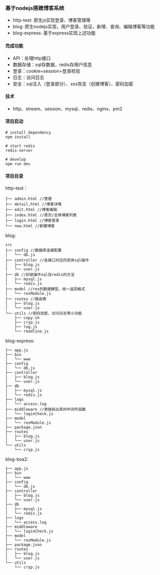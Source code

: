 ### 基于nodejs搭建博客系统
- http-test: 原生js实现登录、博客管理等
- blog: 原生nodejs实现，用户登录、验证，新增、查询、编辑博客等功能
- blog-express: 基于express实现上述功能

#### 完成功能
- API：处理http接口
- 数据存储：sql存数据，redis存用户信息
- 登录：cookie+session+登录校验
- 日志：访问日志
- 安全：sql注入（登录部分）、xss攻击（创建博客）、密码加密

#### 技术
- http、stream、session、mysql、redis、nginx、pm2

#### 项目启动
```
# install dependency
npm install

# start redis
redis-server

# develop
npm run dev
```

#### 项目目录
http-test：
```
├── admin.html //管理
├── detail.html //博客详情
├── edit.html //博客编辑
├── index.html //首页/全体博客列表
├── login.html //博客登录
└── new.html //新建博客
```

blog:
```
src
├── config //数据库连接配置
│   └── db.js
├── controller //各接口对应的具体sql操作
│   ├── blog.js
│   └── user.js
├── db //封装操作sql及redis的方法
│   ├── mysql.js
│   └── redis.js
├── model //res的数据模型，统一返回格式
│   └── resModule.js
├── routes //路由表
│   ├── blog.js
│   └── user.js
└── utils //密码加密、访问日志等小功能
    ├── copy.sh
    ├── cryp.js
    ├── log.js
    └── readline.js
```

blog-express: 
```
├── app.js
├── bin
│   └── www
├── config
│   └── db.js
├── controller
│   ├── blog.js
│   └── user.js
├── db
│   ├── mysql.js
│   └── redis.js
├── logs
│   └── access.log
├── middleware //单独拆出来的中间件函数
│   └── loginCheck.js
├── model
│   └── resModule.js
├── package.json
├── routes
│   ├── blog.js
│   └── user.js
└── utils
    └── cryp.js

```
blog-koa2:
```
├── app.js
├── bin
│   └── www
├── config
│   └── db.js
├── controller
│   ├── blog.js
│   └── user.js
├── db
│   ├── mysql.js
│   └── redis.js
├── logs
│   └── access.log
├── middleware
│   └── loginCheck.js
├── model
│   └── resModule.js
├── package.json
├── routes
│   ├── blog.js
│   └── user.js
└── utils
    └── cryp.js
```
